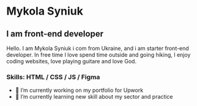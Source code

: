 # Mykola Syniuk
## I am front-end developer

Hello. I am Mykola Syniuk i com from Ukraine, and i am starter front-end developer. In free time I love spend time outside and going hiking, I enjoy coding websites, love playing guitare and love God.

### Skills: HTML / CSS / JS / Figma 

- 🔭 I’m currently working on my portfolio for Upwork 
- 🌱 I’m currently learning new skill about my sector and practice 


